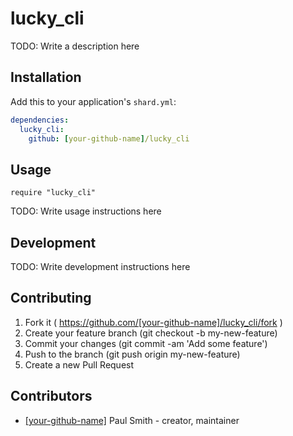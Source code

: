 # lucky_cli

TODO: Write a description here

## Installation

Add this to your application's `shard.yml`:

```yaml
dependencies:
  lucky_cli:
    github: [your-github-name]/lucky_cli
```

## Usage

```crystal
require "lucky_cli"
```

TODO: Write usage instructions here

## Development

TODO: Write development instructions here

## Contributing

1. Fork it ( https://github.com/[your-github-name]/lucky_cli/fork )
2. Create your feature branch (git checkout -b my-new-feature)
3. Commit your changes (git commit -am 'Add some feature')
4. Push to the branch (git push origin my-new-feature)
5. Create a new Pull Request

## Contributors

- [[your-github-name]](https://github.com/[your-github-name]) Paul Smith - creator, maintainer
